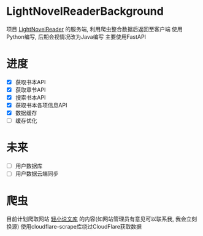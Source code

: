 # LightNovelReaderBackground
 项目 [LightNovelReader](https://github.com/dmzz-yyhyy/LightNovelReader) 的服务端, 利用爬虫整合数据后返回至客户端
 使用Python编写, 后期会视情况改为Java编写
 主要使用FastAPI
# 进度
 - [x] 获取书本API
 - [x] 获取章节API
 - [x] 搜索书本API
 - [x] 获取书本各项信息API
 - [x] 数据缓存
 - [ ] 缓存优化
# 未来
- [ ] 用户数据库
- [ ] 用户数据云端同步
# 爬虫
 目前计划爬取网站 [轻小说文库](https://www.wenku8.net/index.php) 的内容(如网站管理员有意见可以联系我, 我会立刻换源)
 使用cloudflare-scrape库绕过CloudFlare获取数据
